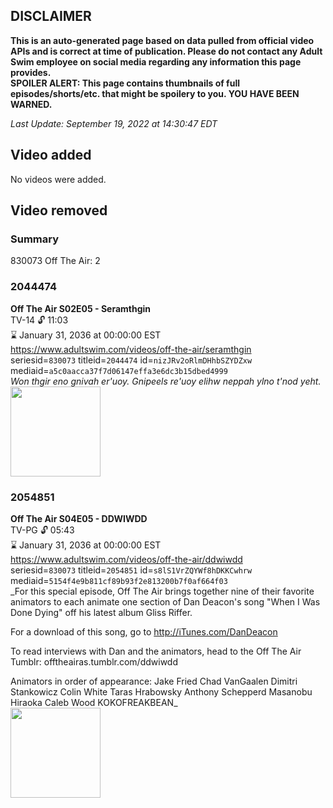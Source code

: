 ## DISCLAIMER
**This is an auto-generated page based on data pulled from official video APIs and is correct at time of publication. Please do not contact any Adult Swim employee on social media regarding any information this page provides.**  
**SPOILER ALERT: This page contains thumbnails of full episodes/shorts/etc. that might be spoilery to you. YOU HAVE BEEN WARNED.**  

_Last Update: September 19, 2022 at 14:30:47 EDT_
## Video added
No videos were added.  
## Video removed
### Summary
830073 Off The Air: 2  
### 2044474
**Off The Air S02E05 - Seramthgin**  
TV-14 🔓 11:03  
⌛ January 31, 2036 at 00:00:00 EST  
https://www.adultswim.com/videos/off-the-air/seramthgin  
seriesid=`830073` titleid=`2044474` id=`nizJRv2oRlmDHhbSZYDZxw` mediaid=`a5c0aacca37f7d06147effa3e6dc3b15dbed4999`  
_Won thgir eno gnivah er'uoy.  Gnipeels re'uoy elihw neppah ylno t'nod yeht._  
<a href="https://media.cdn.adultswim.com/uploads/20200312/thumbnails/2_203121326246-offtheair_203A_dup-20141029.jpg"><img src="https://media.cdn.adultswim.com/uploads/20200312/thumbnails/2_203121326246-offtheair_203A_dup-20141029.jpg" height="144px" /></a>
### 2054851
**Off The Air S04E05 - DDWIWDD**  
TV-PG 🔓 05:43  
⌛ January 31, 2036 at 00:00:00 EST  
https://www.adultswim.com/videos/off-the-air/ddwiwdd  
seriesid=`830073` titleid=`2054851` id=`s8lS1VrZQYWf8hDKKCwhrw` mediaid=`5154f4e9b811cf89b93f2e813200b7f0af664f03`  
_For this special episode, Off The Air brings together nine of their favorite animators to each animate one section of Dan Deacon's song "When I Was Done Dying" off his latest album Gliss Riffer.

For a download of this song, go to http://iTunes.com/DanDeacon

To read interviews with Dan and the animators, head to the Off The Air Tumblr:
offtheairas.tumblr.com/ddwiwdd

Animators in order of appearance:
Jake Fried
Chad VanGaalen
Dimitri Stankowicz
Colin White
Taras Hrabowsky
Anthony Schepperd
Masanobu Hiraoka
Caleb Wood
KOKOFREAKBEAN_  
<a href="https://media.cdn.adultswim.com/uploads/20200312/thumbnails/2_20312133847-offtheair_DDWIWDD_rev032315.jpg"><img src="https://media.cdn.adultswim.com/uploads/20200312/thumbnails/2_20312133847-offtheair_DDWIWDD_rev032315.jpg" height="144px" /></a>
